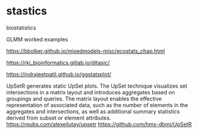 # stastics
biostatistics

GLMM worked examples

https://bbolker.github.io/mixedmodels-misc/ecostats_chap.html


https://rki_bioinformatics.gitlab.io/ditasic/


https://indrajeetpatil.github.io/ggstatsplot/

UpSetR generates static UpSet plots. The UpSet technique visualizes set intersections in a matrix layout and introduces aggregates based on groupings and queries. The matrix layout enables the effective representation of associated data, such as the number of elements in the aggregates and intersections, as well as additional summary statistics derived from subset or element attributes.
https://rpubs.com/alexeilutay/upsetr
https://github.com/hms-dbmi/UpSetR
